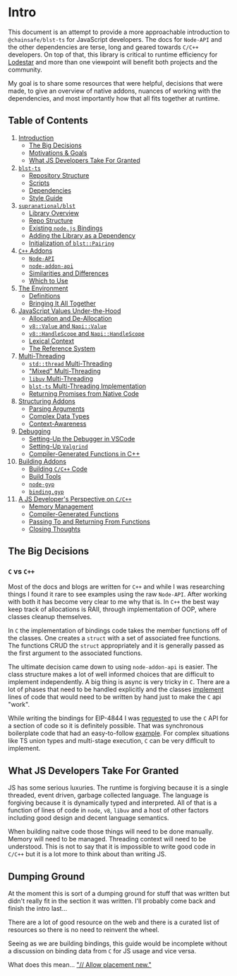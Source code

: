 # Intro

This document is an attempt to provide a more approachable introduction to `@chainsafe/blst-ts` for JavaScript developers.  The docs for `Node-API` and the other dependencies are terse, long and geared towards `C/C++` developers. On top of that, this library is critical to runtime efficiency for [Lodestar](https://github.com/ChainSafe/lodestar) and more than one viewpoint will benefit both projects and the community.

My goal is to share some resources that were helpful, decisions that were made, to give an overview of native addons, nuances of working with the dependencies, and most importantly how that all fits together at runtime.

## Table of Contents

1. [Introduction](./intro.md)
    - [The Big Decisions](./intro.md#the-big-decision)
    - [Motivations & Goals](./intro.md#motivation-and-goals)
    - [What JS Developers Take For Granted](./intro.md#what-js-developers-take-for-granted)
2. [`blst-ts`](./repo.md)
    - [Repository Structure](./repo.md#organization)
    - [Scripts](./repo.md#scripts)
    - [Dependencies](./repo.md#dependencies)
    - [Style Guide](./repo.md#style-guide)
3. [`supranational/blst`](./blst.md)
    - [Library Overview](./blst.md#overview)
    - [Repo Structure](./blst.md#structure)
    - [Existing `node.js` Bindings](./blst.md#existing-node-bindings)
    - [Adding the Library as a Dependency](./blst.md#adding-the-library-as-a-dependency)
    - [Initialization of `blst::Pairing`](./blst.md#initialization-of-blstpairing)
4. [`C++` Addons](./napi.md)
    - [`Node-API`](./napi.md#node-api)
    - [`node-addon-api`](./napi.md#node-addon-api)
    - [Similarities and Differences](./napi.md#similarites-and-differences)
    - [Which to Use](./napi.md#which-to-use)
5. [The Environment](./environment.md)
    - [Definitions](./environment.md#definitions)
    - [Bringing It All Together](./environment.md#bringing-it-all-together)
6. [JavaScript Values Under-the-Hood](./values.md)
    - [Allocation and De-Allocation](./values.md#allocation-and-de-allocation)
    - [`v8::Value` and `Napi::Value`](./values.md#v8value-and-napivalue)
    - [`v8::HandleScope` and `Napi::HandleScope`](./values.md#v8handlescope-and-napihandlescope)
    - [Lexical Context](./values.md#lexical-context)
    - [The Reference System](./values.md#the-reference-system)
7. [Multi-Threading](./multi-threading.md)
    - [`std::thread` Multi-Threading](./multi-threading.md#stdthread-multi-threading)
    - ["Mixed" Multi-Threading](./multi-threading.md#mixed-multi-threading)
    - [`libuv` Multi-Threading](./multi-threading.md#libuv-multi-threading)
    - [`blst-ts` Multi-Threading Implementation](./multi-threading.md#blst-ts-multi-threading-implementation)
    - [Returning Promises from Native Code](./multi-threading.md#returning-promises-from-native-code)
8. [Structuring Addons](./structuring-addons.md)
    - [Parsing Arguments](./structuring-addons.md#parsing-arguments)
    - [Complex Data Types](./structuring-addons.md#complex-data-types)
    - [Context-Awareness](./structuring-addons.md#context-awareness)
9. [Debugging](./debugging.md)
    - [Setting-Up the Debugger in VSCode](./debugging.md#setting-up-the-debugger-in-vscode)
    - [Setting-Up `Valgrind`](./debugging.md#setting-up-valgrind)
    - [Compiler-Generated Functions in C++](./debugging.md#compiler-generated-functions-in-c)
10. [Building Addons](./building.md)
    - [Building `C/C++` Code](./building.md#building-c-c-code)
    - [Build Tools](./building.md#build-tools)
    - [`node-gyp`](./building.md#node-gyp)
    - [`binding.gyp`](./building.md#bindinggyp)
11. [A JS Developer's Perspective on `C/C++`](js-perspective-on-c.md)
    - [Memory Management](./js-perspective-on-c.md#memory-management)
    - [Compiler-Generated Functions](./js-perspective-on-c.md#compiler-generated-functions)
    - [Passing To and Returning From Functions](./js-perspective-on-c.md#passing-to-and-returning-from-functions)
    - [Closing Thoughts](./js-perspective-on-c.md#closing-thoughts)

## The Big Decisions

### `C` vs `C++`

Most of the docs and blogs are written for `C++` and while I was researching things I found it rare to see examples using the raw `Node-API`. After working with both it has become very clear to me why that is. In `C++` the best way keep track of allocations is RAII, through implementation of OOP, where classes cleanup themselves.

In `C` the implementation of bindings code takes the member functions off of the classes. One creates a `struct` with a set of associated free functions. The functions CRUD the `struct` appropriately and it is generally passed as the first argument to the associated functions.

The ultimate decision came down to using `node-addon-api` is easier.  The class structure makes a lot of well informed choices that are difficult to implement independently.  A big thing is async is very tricky in `C`. There are a lot of phases that need to be handled explicitly and the classes [implement](./reference.md#node-addon-api) lines of code that would need to be written by hand just to make the `C` api "work".

While writing the bindings for EIP-4844 I was [requested](https://github.com/ethereum/c-kzg-4844/pull/177#discussion_r1127851634) to use the `C` API for a section of code so it is definitely possible. That was synchronous boilerplate code that had an easy-to-follow [example](https://nodejs.github.io/node-addon-examples/special-topics/context-awareness/#bindingc). For complex situations like TS union types and multi-stage execution, `C` can be very difficult to implement.

## What JS Developers Take For Granted

JS has some serious luxuries. The runtime is forgiving because it is a single threaded, event driven, garbage collected language. The language is forgiving because it is dynamically typed and interpreted. All of that is a function of lines of code in `node`, `v8`, `libuv` and a host of other factors including good design and decent language semantics.

When building naitve code those things will need to be done manually. Memory will need to be managed.  Threading context will need to be understood. This is not to say that it is impossible to write good code in `C/C++` but it is a lot more to think about than writing JS.

## Dumping Ground

At the moment this is sort of a dumping ground for stuff that was written but didn't really fit in the section it was written.  I'll probably come back and finish the intro last...

There are a lot of good resource on the web and there is a curated list of resources so there is no need to reinvent the wheel.

Seeing as we are building bindings, this guide would be incomplete without a discussion on binding data from `C` for JS usage and vice versa.

What does this mean...
["// Allow placement new."](https://github.com/nodejs/node/blob/4166d40d0873b6d8a0c7291872c8d20dc680b1d7/deps/v8/src/handles/handles.h#L211)
